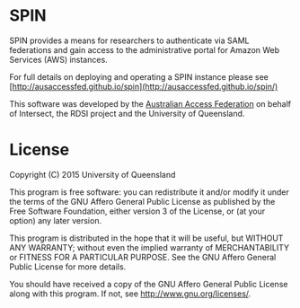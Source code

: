 # SPIN

SPIN provides a means for researchers to authenticate via SAML federations and gain access to the administrative portal for Amazon Web Services (AWS) instances.

For full details on deploying and operating a SPIN instance please see [http://ausaccessfed.github.io/spin](http://ausaccessfed.github.io/spin/)

This software was developed by the [Australian Access Federation](http://www.aaf.edu.au) on behalf of Intersect, the RDSI project and the University of Queensland.

# License

Copyright (C) 2015 University of Queensland

This program is free software: you can redistribute it and/or modify
it under the terms of the GNU Affero General Public License as
published by the Free Software Foundation, either version 3 of the
License, or (at your option) any later version.

This program is distributed in the hope that it will be useful,
but WITHOUT ANY WARRANTY; without even the implied warranty of
MERCHANTABILITY or FITNESS FOR A PARTICULAR PURPOSE.  See the
GNU Affero General Public License for more details.

You should have received a copy of the GNU Affero General Public License
along with this program.  If not, see <http://www.gnu.org/licenses/>.

